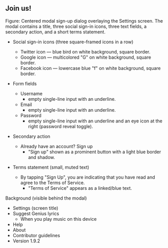 ## Join us!

Figure: Centered modal sign-up dialog overlaying the Settings screen. The modal contains a title, three social sign-in icons, three text fields, a secondary action, and a short terms statement.

- Social sign-in icons (three square-framed icons in a row)
  - Twitter icon — blue bird on white background, square border.
  - Google icon — multicolored "G" on white background, square border.
  - Facebook icon — lowercase blue "f" on white background, square border.

- Form fields
  - Username
    - empty single-line input with an underline.
  - Email
    - empty single-line input with an underline.
  - Password
    - empty single-line input with an underline and an eye icon at the right (password reveal toggle).

- Secondary action
  - Already have an account? Sign up
    - "Sign up" shown as a prominent button with a light blue border and shadow.

- Terms statement (small, muted text)
  - By tapping "Sign Up", you are indicating that you have read and agree to the Terms of Service.
    - "Terms of Service" appears as a linked/blue text.

Background (visible behind the modal)
- Settings (screen title)
- Suggest Genius lyrics
  - When you play music on this device
- Help
- About
- Contributor guidelines
- Version 1.9.2

